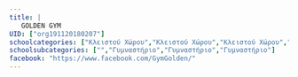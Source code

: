 ```yaml
---
title: |
   GOLDEN GYM
UID: ["org191120180207"]
schoolcategories: ["Κλειστού Χώρου","Κλειστού Χώρου","Κλειστού Χώρου","Κλειστού Χώρου"]
schoolsubcategories: ["","Γυμναστήριο","Γυμναστήριο","Γυμναστήριο"]
facebook: "https://www.facebook.com/GymGolden/"
---
```


